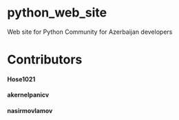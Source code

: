 # python_web_site
Web site for Python Community for Azerbaijan developers

# Contributors

#### Hose1021
#### akernelpanicv
#### nasirmovlamov